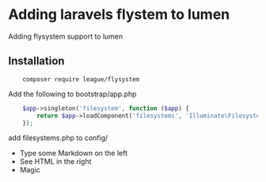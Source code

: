 # Adding laravels flystem to lumen
Adding flysystem support to lumen 


## Installation 

```cli 
    composer require league/flysystem
```

Add the following to bootstrap/app.php
```php
    $app->singleton('filesystem', function ($app) {
        return $app->loadComponent('filesystems', 'Illuminate\Filesystem\FilesystemServiceProvider', 'filesystem'); 
    });
```

add filesystems.php to config/

  - Type some Markdown on the left
  - See HTML in the right
  - Magic
